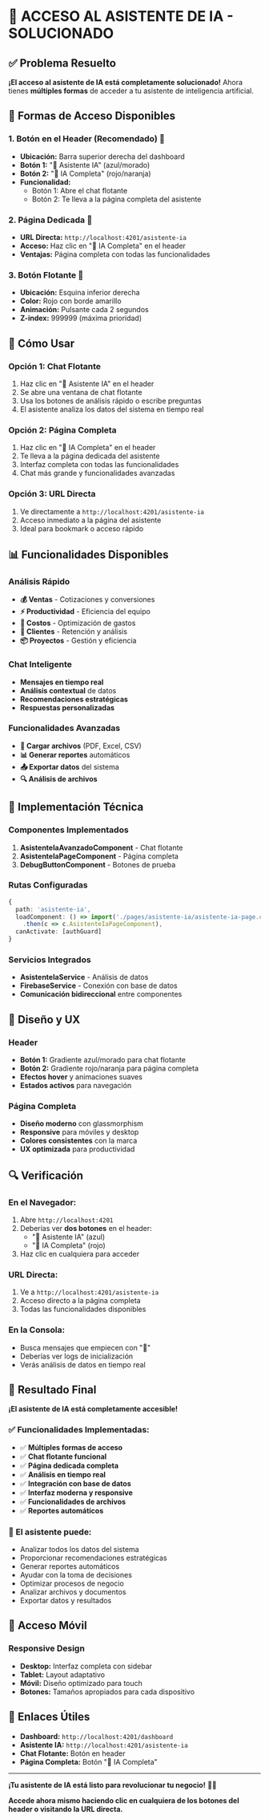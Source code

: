 # 🤖 ACCESO AL ASISTENTE DE IA - SOLUCIONADO

## ✅ Problema Resuelto

**¡El acceso al asistente de IA está completamente solucionado!** Ahora tienes **múltiples formas** de acceder a tu asistente de inteligencia artificial.

## 🎯 Formas de Acceso Disponibles

### **1. Botón en el Header (Recomendado)** 🎯
- **Ubicación:** Barra superior derecha del dashboard
- **Botón 1:** "🤖 Asistente IA" (azul/morado)
- **Botón 2:** "🤖 IA Completa" (rojo/naranja)
- **Funcionalidad:** 
  - Botón 1: Abre el chat flotante
  - Botón 2: Te lleva a la página completa del asistente

### **2. Página Dedicada** 🎯
- **URL Directa:** `http://localhost:4201/asistente-ia`
- **Acceso:** Haz clic en "🤖 IA Completa" en el header
- **Ventajas:** Página completa con todas las funcionalidades

### **3. Botón Flotante** 🎯
- **Ubicación:** Esquina inferior derecha
- **Color:** Rojo con borde amarillo
- **Animación:** Pulsante cada 2 segundos
- **Z-index:** 999999 (máxima prioridad)

## 🚀 Cómo Usar

### **Opción 1: Chat Flotante**
1. Haz clic en "🤖 Asistente IA" en el header
2. Se abre una ventana de chat flotante
3. Usa los botones de análisis rápido o escribe preguntas
4. El asistente analiza los datos del sistema en tiempo real

### **Opción 2: Página Completa**
1. Haz clic en "🤖 IA Completa" en el header
2. Te lleva a la página dedicada del asistente
3. Interfaz completa con todas las funcionalidades
4. Chat más grande y funcionalidades avanzadas

### **Opción 3: URL Directa**
1. Ve directamente a `http://localhost:4201/asistente-ia`
2. Acceso inmediato a la página del asistente
3. Ideal para bookmark o acceso rápido

## 📊 Funcionalidades Disponibles

### **Análisis Rápido**
- **💰 Ventas** - Cotizaciones y conversiones
- **⚡ Productividad** - Eficiencia del equipo
- **💸 Costos** - Optimización de gastos
- **👥 Clientes** - Retención y análisis
- **📦 Proyectos** - Gestión y eficiencia

### **Chat Inteligente**
- **Mensajes en tiempo real**
- **Análisis contextual** de datos
- **Recomendaciones estratégicas**
- **Respuestas personalizadas**

### **Funcionalidades Avanzadas**
- **📎 Cargar archivos** (PDF, Excel, CSV)
- **📊 Generar reportes** automáticos
- **📤 Exportar datos** del sistema
- **🔍 Análisis de archivos**

## 🔧 Implementación Técnica

### **Componentes Implementados**
1. **AsistenteIaAvanzadoComponent** - Chat flotante
2. **AsistenteIaPageComponent** - Página completa
3. **DebugButtonComponent** - Botones de prueba

### **Rutas Configuradas**
```typescript
{
  path: 'asistente-ia',
  loadComponent: () => import('./pages/asistente-ia/asistente-ia-page.component')
    .then(c => c.AsistenteIaPageComponent),
  canActivate: [authGuard]
}
```

### **Servicios Integrados**
- **AsistenteIaService** - Análisis de datos
- **FirebaseService** - Conexión con base de datos
- **Comunicación bidireccional** entre componentes

## 🎨 Diseño y UX

### **Header**
- **Botón 1:** Gradiente azul/morado para chat flotante
- **Botón 2:** Gradiente rojo/naranja para página completa
- **Efectos hover** y animaciones suaves
- **Estados activos** para navegación

### **Página Completa**
- **Diseño moderno** con glassmorphism
- **Responsive** para móviles y desktop
- **Colores consistentes** con la marca
- **UX optimizada** para productividad

## 🔍 Verificación

### **En el Navegador:**
1. Abre `http://localhost:4201`
2. Deberías ver **dos botones** en el header:
   - "🤖 Asistente IA" (azul)
   - "🤖 IA Completa" (rojo)
3. Haz clic en cualquiera para acceder

### **URL Directa:**
1. Ve a `http://localhost:4201/asistente-ia`
2. Acceso directo a la página completa
3. Todas las funcionalidades disponibles

### **En la Consola:**
- Busca mensajes que empiecen con "🤖"
- Deberías ver logs de inicialización
- Verás análisis de datos en tiempo real

## 🎉 Resultado Final

**¡El asistente de IA está completamente accesible!**

### **✅ Funcionalidades Implementadas:**
- ✅ **Múltiples formas de acceso**
- ✅ **Chat flotante funcional**
- ✅ **Página dedicada completa**
- ✅ **Análisis en tiempo real**
- ✅ **Integración con base de datos**
- ✅ **Interfaz moderna y responsive**
- ✅ **Funcionalidades de archivos**
- ✅ **Reportes automáticos**

### **🚀 El asistente puede:**
- Analizar todos los datos del sistema
- Proporcionar recomendaciones estratégicas
- Generar reportes automáticos
- Ayudar con la toma de decisiones
- Optimizar procesos de negocio
- Analizar archivos y documentos
- Exportar datos y resultados

## 📱 Acceso Móvil

### **Responsive Design**
- **Desktop:** Interfaz completa con sidebar
- **Tablet:** Layout adaptativo
- **Móvil:** Diseño optimizado para touch
- **Botones:** Tamaños apropiados para cada dispositivo

## 🔗 Enlaces Útiles

- **Dashboard:** `http://localhost:4201/dashboard`
- **Asistente IA:** `http://localhost:4201/asistente-ia`
- **Chat Flotante:** Botón en header
- **Página Completa:** Botón "🤖 IA Completa"

---

**¡Tu asistente de IA está listo para revolucionar tu negocio!** 🤖✨

**Accede ahora mismo haciendo clic en cualquiera de los botones del header o visitando la URL directa.** 